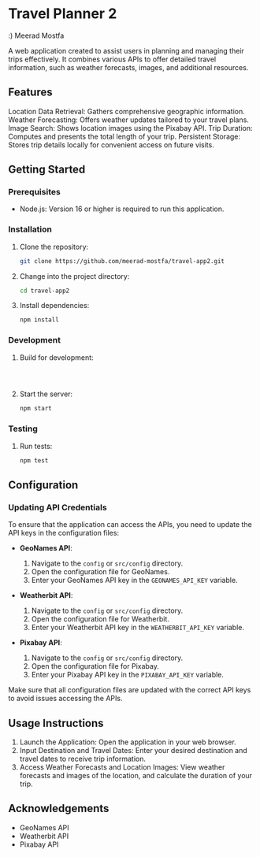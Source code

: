 # Travel Planner 2
:) Meerad Mostfa

A web application created to assist users in planning and managing their trips effectively. It combines various APIs to offer detailed travel information, such as weather forecasts, images, and additional resources.

## Features


Location Data Retrieval: Gathers comprehensive geographic information.
Weather Forecasting: Offers weather updates tailored to your travel plans.
Image Search: Shows location images using the Pixabay API.
Trip Duration: Computes and presents the total length of your trip.
Persistent Storage: Stores trip details locally for convenient access on future visits.


## Getting Started

### Prerequisites
- Node.js: Version 16 or higher is required to run this application.

### Installation
1. Clone the repository:
    ```bash
    git clone https://github.com/meerad-mostfa/travel-app2.git
    ```
2. Change into the project directory:
    ```bash
    cd travel-app2
    ```
3. Install dependencies:
    ```bash
    npm install
    ```

### Development
1. Build for development:
    ```bash
  
  
    ```
2. Start the server:
    ```bash
    npm start
    ```

### Testing
1. Run tests:
    ```bash
    npm test
    ```

## Configuration

### Updating API Credentials
To ensure that the application can access the APIs, you need to update the API keys in the configuration files:

- **GeoNames API**:
  1. Navigate to the `config` or `src/config` directory.
  2. Open the configuration file for GeoNames.
  3. Enter your GeoNames API key in the `GEONAMES_API_KEY` variable.

- **Weatherbit API**:
  1. Navigate to the `config` or `src/config` directory.
  2. Open the configuration file for Weatherbit.
  3. Enter your Weatherbit API key in the `WEATHERBIT_API_KEY` variable.

- **Pixabay API**:
  1. Navigate to the `config` or `src/config` directory.
  2. Open the configuration file for Pixabay.
  3. Enter your Pixabay API key in the `PIXABAY_API_KEY` variable.

Make sure that all configuration files are updated with the correct API keys to avoid issues accessing the APIs.

## Usage Instructions

1. Launch the Application: Open the application in your web browser.
2. Input Destination and Travel Dates: Enter your desired destination and travel dates to receive trip information.
3. Access Weather Forecasts and Location Images: View weather forecasts and images of the location, and calculate the duration of your trip.

## Acknowledgements

- GeoNames API
- Weatherbit API
- Pixabay API
